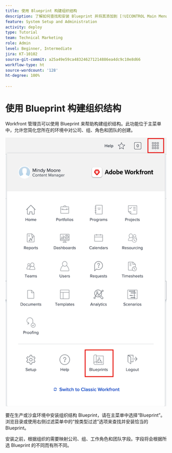 ```yaml
---
title: 使用 Blueprint 构建组织结构
description: 了解如何查找和安装 Blueprint 并将其添加到 [!UICONTROL Main Menu]。
feature: System Setup and Administration
activity: deploy
type: Tutorial
team: Technical Marketing
role: Admin
level: Beginner, Intermediate
jira: KT-10102
source-git-commit: a25a49e59ca483246271214886ea4dc9c10e8d66
workflow-type: ht
source-wordcount: '128'
ht-degree: 100%

---
```




# 使用 Blueprint 构建组织结构

Workfront 管理员可以使用 Blueprint 来帮助构建组织结构。此功能位于主菜单中，允许您简化您所在的环境中对公司、组、角色和团队的创建。

![构建组织结构，使用 [!UICONTROL Blueprints]](assets/BP_orgstructure_01.png)

要在生产或沙盒环境中安装组织结构 Blueprint，请在主菜单中选择“Blueprint”。浏览目录或使用右侧过滤菜单中的“按类型过滤”选项来查找并安装恰当的 Blueprint。

安装之前，根据组织的需要映射公司、组、工作角色和团队字段。字段将会根据所选 Blueprint 的不同而有所不同。

<!--Note: There are two types of Blueprints—Project Template and Organizational Structure. For more information on using blueprints and steps you need to take following installation, refer to the Blueprints articles.-->
